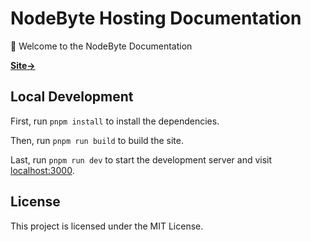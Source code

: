 # NodeByte Hosting Documentation

👋 Welcome to the NodeByte Documentation

[**Site→**](https://docs.NodeByte.host)

<!-- [![](.github/screenshot.png)](https://docs.nodebyte.host/) -->


## Local Development

First, run `pnpm install` to install the dependencies.

Then, run `pnpm run build` to build the site.

Last, run `pnpm run dev` to start the development server and visit [localhost:3000](http://localhost:3000).

## License

This project is licensed under the MIT License.